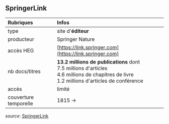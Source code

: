 ## SpringerLink

| Rubriques | Infos |
| :-------- | :---- |
| type | site d'**éditeur** |
| producteur | Springer Nature |
| accès HEG | [https://link.springer.com](https://link.springer.com) |
| nb docs/titres | **13.2 millions de publications** dont <br/>7.5 millions d'articles <br/>4.6 millions de chapitres de livre <br/>1.2 millions d'articles de conférence <br/> |
| accès | limité |
| couverture temporelle | 1815 -> |

*source*: [SpringerLink](https://link.springer.com/search?query=)   
